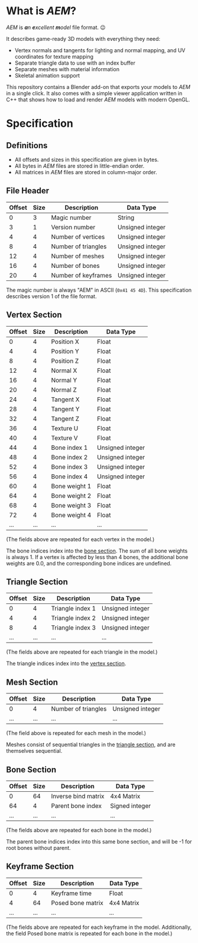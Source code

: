 # What is *AEM*?

*AEM* is ***a**n **e**xcellent **m**odel* file format. :wink:

It describes game-ready 3D models with everything they need:
- Vertex normals and tangents for lighting and normal mapping, and UV coordinates for texture mapping
- Separate triangle data to use with an index buffer
- Separate meshes with material information
- Skeletal animation support

This repository contains a Blender add-on that exports your models to *AEM* in a single click. It also comes with a simple viewer application written in C++ that shows how to load and render *AEM* models with modern OpenGL.


# Specification

## Definitions

- All offsets and sizes in this specification are given in bytes.
- All bytes in *AEM* files are stored in little-endian order.
- All matrices in *AEM* files are stored in column-major order.


## File Header

| Offset | Size | Description          | Data Type        |
| ------ | ---- | -------------------- | ---------------- |
| 0      | 3    | Magic number         | String           |
| 3      | 1    | Version number       | Unsigned integer |
| 4      | 4    | Number of vertices   | Unsigned integer |
| 8      | 4    | Number of triangles  | Unsigned integer |
| 12     | 4    | Number of meshes     | Unsigned integer |
| 16     | 4    | Number of bones      | Unsigned integer |
| 20     | 4    | Number of keyframes  | Unsigned integer |

The magic number is always "AEM" in ASCII (`0x41 45 4D`). This specification describes version 1 of the file format.


## Vertex Section

| Offset | Size | Description   | Data Type        |
| ------ | ---- | ------------- | ---------------- |
| 0      | 4    | Position X    | Float            |
| 4      | 4    | Position Y    | Float            |
| 8      | 4    | Position Z    | Float            |
| 12     | 4    | Normal X      | Float            |
| 16     | 4    | Normal Y      | Float            |
| 20     | 4    | Normal Z      | Float            |
| 24     | 4    | Tangent X     | Float            |
| 28     | 4    | Tangent Y     | Float            |
| 32     | 4    | Tangent Z     | Float            |
| 36     | 4    | Texture U     | Float            |
| 40     | 4    | Texture V     | Float            |
| 44     | 4    | Bone index 1  | Unsigned integer |
| 48     | 4    | Bone index 2  | Unsigned integer |
| 52     | 4    | Bone index 3  | Unsigned integer |
| 56     | 4    | Bone index 4  | Unsigned integer |
| 60     | 4    | Bone weight 1 | Float            |
| 64     | 4    | Bone weight 2 | Float            |
| 68     | 4    | Bone weight 3 | Float            |
| 72     | 4    | Bone weight 4 | Float            |
| ...    | ...  | ...           | ...              |

(The fields above are repeated for each vertex in the model.)

The bone indices index into the [bone section](#bone-section). The sum of all bone weights is always 1. If a vertex is affected by less than 4 bones, the additional bone weights are 0.0, and the corresponding bone indices are undefined.


## Triangle Section

| Offset | Size | Description      | Data Type        |
| ------ | ---- | ---------------- | ---------------- |
| 0      | 4    | Triangle index 1 | Unsigned integer |
| 4      | 4    | Triangle index 2 | Unsigned integer |
| 8      | 4    | Triangle index 3 | Unsigned integer |
| ...    | ...  | ...              | ...              |

(The fields above are repeated for each triangle in the model.)

The triangle indices index into the [vertex section](#vertex-section).


## Mesh Section

| Offset | Size | Description         | Data Type        |
| ------ | ---- | ------------------- | ---------------- |
| 0      | 4    | Number of triangles | Unsigned integer |
| ...    | ...  | ...                 | ...              |

(The field above is repeated for each mesh in the model.)

Meshes consist of sequential triangles in the [triangle section](#triangle-section), and are themselves sequential.


## Bone Section

| Offset | Size | Description         | Data Type      |
| ------ | ---- | ------------------- | -------------- |
| 0      | 64   | Inverse bind matrix | 4x4 Matrix     |
| 64     | 4    | Parent bone index   | Signed integer |
| ...    | ...  | ...                 | ...            |

(The fields above are repeated for each bone in the model.)

The parent bone indices index into this same bone section, and will be -1 for root bones without parent.


## Keyframe Section

| Offset | Size | Description         | Data Type        |
| ------ | ---- | ------------------- | ---------------- |
| 0      | 4    | Keyframe time       | Float            |
| 4      | 64   | Posed bone matrix   | 4x4 Matrix       |
| ...    | ...  | ...                 | ...              |

(The fields above are repeated for each keyframe in the model. Additionally, the field Posed bone matrix is repeated for each bone in the model.)